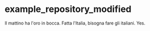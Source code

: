 # example_repository_modified

Il mattino ha l'oro in bocca. Fatta l'Italia, bisogna fare gli italiani. Yes.